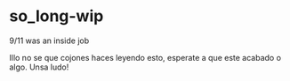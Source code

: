 # so_long-wip
9/11 was an inside job

Illo no se que cojones haces leyendo esto, esperate a que este acabado o algo. Unsa ludo!
